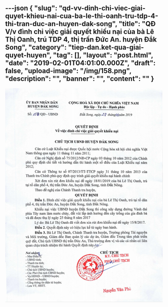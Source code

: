 ---json
{
    "slug": "qd-vv-dinh-chi-viec-giai-quyet-khieu-nai-cua-ba-le-thi-oanh-tru-tdp-4-thi-tran-duc-an-huyen-dak-song",
    "title": "QĐ V/v đình chỉ việc giải quyết khiếu nại của bà Lê Thị Oanh, trú TDP 4, thị trấn Đức An. huyện Đắk Song",
    "category": "tiep-dan.ket-qua-giai-quyet-huyen",
    "tag": [],
    "layout": "post.html",
    "date": "2019-02-01T04:01:00.000Z",
    "draft": false,
    "upload-image": "/img/158.png",
    "description": "",
    "banner": "",
    "__content__": ""
}
---
<p><img alt="" src="/img/158.png" /></p>
